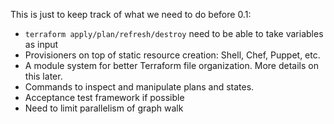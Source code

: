 This is just to keep track of what we need to do before 0.1:

  * `terraform apply/plan/refresh/destroy` need to be able to take variables as input
  * Provisioners on top of static resource creation: Shell, Chef, Puppet, etc.
  * A module system for better Terraform file organization. More details on this later.
  * Commands to inspect and manipulate plans and states.
  * Acceptance test framework if possible
  * Need to limit parallelism of graph walk
